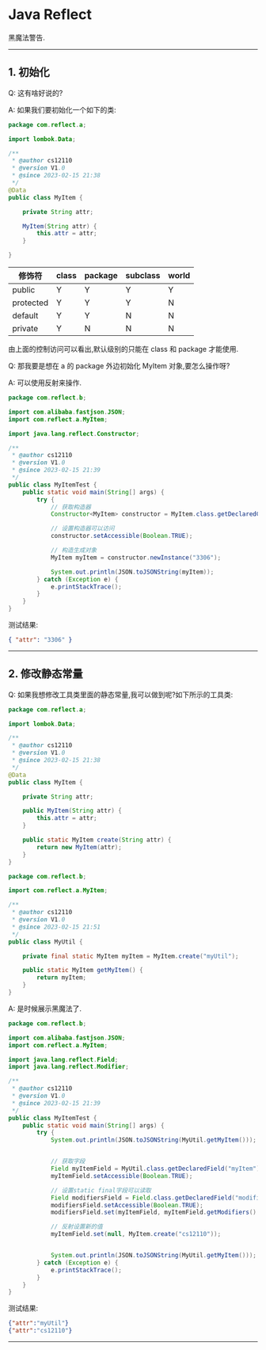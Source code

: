 # Java Reflect

黑魔法警告.

---

## 1. 初始化

Q: 这有啥好说的?

A: 如果我们要初始化一个如下的类:

```java
package com.reflect.a;

import lombok.Data;

/**
 * @author cs12110
 * @version V1.0
 * @since 2023-02-15 21:38
 */
@Data
public class MyItem {

    private String attr;

    MyItem(String attr) {
        this.attr = attr;
    }

}
```

| 修饰符    | class | package | subclass | world |
| --------- | ----- | ------- | -------- | ----- |
| public    | Y     | Y       | Y        | Y     |
| protected | Y     | Y       | Y        | N     |
| default   | Y     | Y       | N        | N     |
| private   | Y     | N       | N        | N     |

由上面的控制访问可以看出,默认级别的只能在 class 和 package 才能使用.

Q: 那我要是想在 a 的 package 外边初始化 MyItem 对象,要怎么操作呀?

A: 可以使用反射来操作.

```java
package com.reflect.b;

import com.alibaba.fastjson.JSON;
import com.reflect.a.MyItem;

import java.lang.reflect.Constructor;

/**
 * @author cs12110
 * @version V1.0
 * @since 2023-02-15 21:39
 */
public class MyItemTest {
    public static void main(String[] args) {
        try {
            // 获取构造器
            Constructor<MyItem> constructor = MyItem.class.getDeclaredConstructor(String.class);

            // 设置构造器可以访问
            constructor.setAccessible(Boolean.TRUE);

            // 构造生成对象
            MyItem myItem = constructor.newInstance("3306");

            System.out.println(JSON.toJSONString(myItem));
        } catch (Exception e) {
            e.printStackTrace();
        }
    }
}
```

测试结果:

```json
{ "attr": "3306" }
```

---

## 2. 修改静态常量

Q: 如果我想修改工具类里面的静态常量,我可以做到呢?如下所示的工具类:

```java
package com.reflect.a;

import lombok.Data;

/**
 * @author cs12110
 * @version V1.0
 * @since 2023-02-15 21:38
 */
@Data
public class MyItem {

    private String attr;

    public MyItem(String attr) {
        this.attr = attr;
    }

    public static MyItem create(String attr) {
        return new MyItem(attr);
    }
}
```

```java
package com.reflect.b;

import com.reflect.a.MyItem;

/**
 * @author cs12110
 * @version V1.0
 * @since 2023-02-15 21:51
 */
public class MyUtil {

    private final static MyItem myItem = MyItem.create("myUtil");

    public static MyItem getMyItem() {
        return myItem;
    }
}
```

A: 是时候展示黑魔法了.

```java
package com.reflect.b;

import com.alibaba.fastjson.JSON;
import com.reflect.a.MyItem;

import java.lang.reflect.Field;
import java.lang.reflect.Modifier;

/**
 * @author cs12110
 * @version V1.0
 * @since 2023-02-15 21:39
 */
public class MyItemTest {
    public static void main(String[] args) {
        try {
            System.out.println(JSON.toJSONString(MyUtil.getMyItem()));


            // 获取字段
            Field myItemField = MyUtil.class.getDeclaredField("myItem");
            myItemField.setAccessible(Boolean.TRUE);

            // 设置static final字段可以读取
            Field modifiersField = Field.class.getDeclaredField("modifiers");
            modifiersField.setAccessible(Boolean.TRUE);
            modifiersField.set(myItemField, myItemField.getModifiers() & ~Modifier.FINAL);

            // 反射设置新的值
            myItemField.set(null, MyItem.create("cs12110"));


            System.out.println(JSON.toJSONString(MyUtil.getMyItem()));
        } catch (Exception e) {
            e.printStackTrace();
        }
    }
}
```

测试结果:

```json
{"attr":"myUtil"}
{"attr":"cs12110"}
```

---